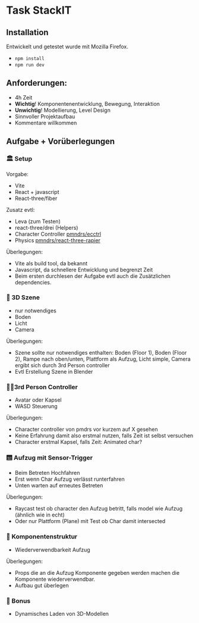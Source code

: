 # Task StackIT

## Installation

Entwickelt und getestet wurde mit Mozilla Firefox.

- `npm install`
- `npm run dev`

## Anforderungen:

- 4h Zeit
- **Wichtig**! Komponentenentwicklung, Bewegung, Interaktion
- **Unwichtig**! Modellierung, Level Design
- Sinnvoller Projektaufbau
- Kommentare willkommen

## Aufgabe + Vorüberlegungen

### 🏛️ Setup

Vorgabe:

- Vite
- React + javascript
- React-three/fiber

Zusatz evtl:

- Leva (zum Testen)
- react-three/drei (Helpers)
- Character Controller [pmndrs/ecctrl](https://github.com/pmndrs/ecctrl)
- Physics [pmndrs/react-three-rapier](https://github.com/pmndrs/react-three-rapier)

Überlegungen:

- Vite als build tool, da bekannt
- Javascript, da schnellere Entwicklung und begrenzt Zeit
- Beim ersten durchlesen der Aufgabe evtl auch die Zusätzlichen dependencies.

### 🧊 3D Szene

- nur notwendiges
- Boden
- Licht
- Camera

Überlegungen:

- Szene sollte nur notwendiges enthalten: Boden (Floor 1), Boden (Floor 2), Rampe nach oben/unten, Plattform als Aufzug, Licht simple, Camera ergibt sich durch 3rd Person controller
- Evtl Erstellung Szene in Blender

### 🧍🏻3rd Person Controller

- Avatar oder Kapsel
- WASD Steuerung

Überlegungen:

- Character controller von pmdrs vor kurzem auf X gesehen
- Keine Erfahrung damit also erstmal nutzen, falls Zeit ist selbst versuchen
- Character erstmal Kapsel, falls Zeit: Animated char?

### 🛗 Aufzug mit Sensor-Trigger

- Beim Betreten Hochfahren
- Erst wenn Char Aufzug verlässt runterfahren
- Unten warten auf erneutes Betreten

Überlegungen:

- Raycast test ob character den Aufzug betritt, falls model wie Aufzug (ähnlich wie in echt)
- Oder nur Plattform (Plane) mit Test ob Char damit intersected

### 💠 Komponentenstruktur

- Wiederverwendbarkeit Aufzug

Überlegungen:

- Props die an die Aufzug Komponente gegeben werden machen die Komponente wiederverwendbar.
- Aufbau gut überlegen

### 🌟 Bonus

- Dynamisches Laden von 3D-Modellen
